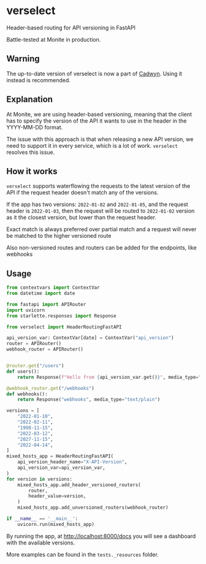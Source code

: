 # verselect

Header-based routing for API versioning in FastAPI

Battle-tested at Monite in production. 

## Warning

The up-to-date version of verselect is now a part of [Cadwyn](https://github.com/zmievsa/cadwyn). Using it instead is recommended.

## Explanation

At Monite, we are using header-based versioning, meaning that the client has to specify the version of the API it wants to use in the header in the YYYY-MM-DD format.

The issue with this approach is that when releasing a new API version, we need to support it in every service, which is a lot of work. `verselect` resolves this issue.

## How it works

`verselect` supports waterflowing the requests to the latest version of the API if the request header doesn't match any of the versions.

If the app has two versions: `2022-01-02` and `2022-01-05`, and the request header
is `2022-01-03`, then the request will be routed to `2022-01-02` version as it the closest
version, but lower than the request header.

Exact match is always preferred over partial match and a request will never be
matched to the higher versioned route

Also non-versioned routes and routers can be added for the endpoints, like webhooks

## Usage

```python
from contextvars import ContextVar
from datetime import date

from fastapi import APIRouter
import uvicorn
from starlette.responses import Response

from verselect import HeaderRoutingFastAPI

api_version_var: ContextVar[date] = ContextVar("api_version")
router = APIRouter()
webhook_router = APIRouter()


@router.get("/users")
def users():
    return Response(f"Hello from {api_version_var.get()}", media_type="text/plain")

@webhook_router.get("/webhooks")
def webhooks():
    return Response("webhooks", media_type="text/plain")

versions = [
    "2022-01-10",
    "2022-02-11",
    "1998-11-15",
    "2022-03-12",
    "2027-11-15",
    "2022-04-14",
]
mixed_hosts_app = HeaderRoutingFastAPI(
    api_version_header_name="X-API-Version",
    api_version_var=api_version_var,
)
for version in versions:
    mixed_hosts_app.add_header_versioned_routers(
        router,
        header_value=version,
    )
    mixed_hosts_app.add_unversioned_routers(webhook_router)

if __name__ == '__main__':
    uvicorn.run(mixed_hosts_app)
```

By running the app, at <http://localhost:8000/docs> you will see a dashboard with the available versions.

More examples can be found in the `tests._resources` folder.

